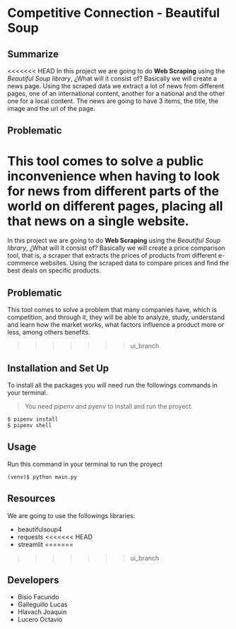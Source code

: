 # Competitive Connection - Beautiful Soup
## Summarize
<<<<<<< HEAD
In this project we are going to do **Web Scraping** using the *Beautiful Soup library*, ¿What will it consist of? Basically we will create a news page. Using the scraped data we extract a lot of news from different pages, one of an international content, another for a national and the other one for a local content.
The news are going to have 3 items, the title, the image and the url of the page.

## Problematic
This tool comes to solve a public inconvenience when having to look for news from different parts of the world on different pages, placing all that news on a single website.
=======
In this project we are going to do **Web Scraping** using the *Beautiful Soup library*, ¿What will it consist of? Basically we will create a price comparison tool, that is, a scraper that extracts the prices of products from different e-commerce websites. Using the scraped data to compare prices and find the best deals on specific products.

## Problematic
This tool comes to solve a problem that many companies have, which is competition, and through it, they will be able to analyze, study, understand and learn how the market works, what factors influence a product more or less, among others benefits.
>>>>>>> ui_branch

## Installation and Set Up
To install all the packages you will need run the followings commands in your terminal.

> You need *pipenv* and *pyenv* to install and run the proyect.

```
$ pipenv install
$ pipenv shell
```
## Usage
Run this command in your terminal to run the proyect
```
(venv)$ python main.py
```
## Resources
We are going to use the followings libraries:
* beautifulsoup4 
* requests
<<<<<<< HEAD
* streamlit
=======
>>>>>>> ui_branch

## Developers
* Bisio Facundo
* Galleguillo Lucas
* Hlavach Joaquin
* Lucero Octavio
